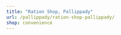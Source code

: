 ```yaml
---
title: "Ration Shop, Pallippady"
url: /pallippady/ration-shop-pallippady/
shop: convenience
---
```

